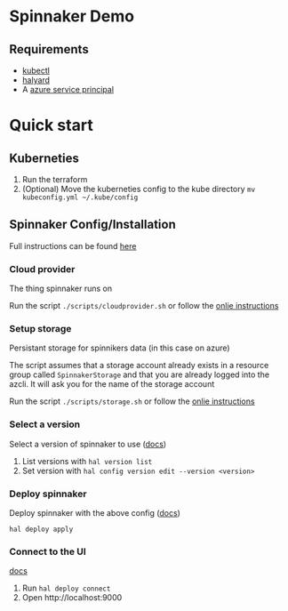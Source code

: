 # Spinnaker Demo

## Requirements

* [kubectl](https://kubernetes.io/docs/tasks/tools/install-kubectl/)
* [halyard](https://www.spinnaker.io/setup/install/halyard/#1-install-halyard)
* A [azure service principal](https://docs.microsoft.com/en-us/cli/azure/create-an-azure-service-principal-azure-cli?view=azure-cli-latest)

# Quick start

## Kuberneties

1. Run the terraform
2. (Optional) Move the kuberneties config to the kube directory `mv kubeconfig.yml ~/.kube/config`

## Spinnaker Config/Installation

Full instructions can be found [here](https://www.spinnaker.io/setup/install/)

### Cloud provider

The thing spinnaker runs on

Run the script `./scripts/cloudprovider.sh` or follow the [onlie instructions](https://www.spinnaker.io/setup/install/providers/kubernetes-v2/)

### Setup storage

Persistant storage for spinnikers data (in this case on azure)

The script assumes that a storage account already exists in a resource group called `SpinnakerStorage` and that you are already logged into the azcli. It will ask you for the name of the storage account

Run the script `./scripts/storage.sh` or follow the [onlie instructions](https://www.spinnaker.io/setup/install/storage/azs/)

### Select a version

Select a version of spinnaker to use ([docs](https://www.spinnaker.io/setup/install/deploy/#pick-a-version))

1. List versions with `hal version list`
2. Set version with `hal config version edit --version <version>` 

### Deploy spinnaker

Deploy spinnaker with the above config ([docs](https://www.spinnaker.io/setup/install/deploy/#deploy-spinnaker))

`hal deploy apply`

### Connect to the UI

[docs](https://www.spinnaker.io/setup/install/deploy/#connect-to-the-spinnaker-ui)

1. Run `hal deploy connect`
2. Open http://localhost:9000
